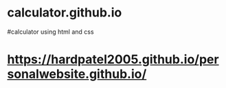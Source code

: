 # calculator.github.io
#calculator using html and css
# https://hardpatel2005.github.io/personalwebsite.github.io/
